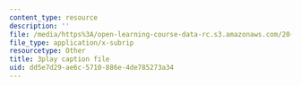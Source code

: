 ```yaml
---
content_type: resource
description: ''
file: /media/https%3A/open-learning-course-data-rc.s3.amazonaws.com/20-219-becoming-the-next-bill-nye-writing-and-hosting-the-educational-show-january-iap-2015/dd5e7d29ae6c5710886e4de785273a34_AjK2zF9yN0k.vtt
file_type: application/x-subrip
resourcetype: Other
title: 3play caption file
uid: dd5e7d29-ae6c-5710-886e-4de785273a34
---
```

